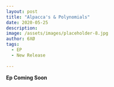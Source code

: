 ```yaml
---
layout: post
title: "Alpacca's & Polynomials"
date: 2020-05-25
description: 
image: /assets/images/placeholder-8.jpg
author: 6XØ
tags: 
  - EP
  - New Release
  
---
```


**Ep Coming Soon**
